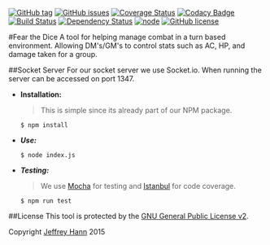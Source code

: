 [![GitHub tag](https://img.shields.io/github/tag/fear-the-dice/socket.svg)](https://github.com/fear-the-dice/socket/tags)
[![GitHub issues](https://img.shields.io/github/issues/fear-the-dice/socket.svg)](https://github.com/fear-the-dice/socket/issues)
[![Coverage Status](https://coveralls.io/repos/fear-the-dice/socket/badge.svg)](https://coveralls.io/r/fear-the-dice/socket)
[![Codacy Badge](https://www.codacy.com/project/badge/4c683cf114b848b3a6b1e9224e14c05a)](https://www.codacy.com/app/jeffhann/fear-the-dice-socket)
[![Build Status](https://travis-ci.org/fear-the-dice/socket.svg)](https://travis-ci.org/fear-the-dice/socket)
[![Dependency Status](https://david-dm.org/fear-the-dice/socket.svg)](https://david-dm.org/fear-the-dice/socket)
[![node](https://img.shields.io/node/v/gh-badges.svg)](https://nodejs.org/)
[![GitHub license](https://img.shields.io/github/license/fear-the-dice/socket.svg)]()

#Fear the Dice
A tool for helping manage combat in a turn based environment. Allowing DM's/GM's to control stats such as AC, HP, and damage taken for a group.


##Socket Server
For our socket server we use Socket.io. When running the server can be accessed on port 1347.

* **Installation:**
    > This is simple since its already part of our NPM package.

    ```
    $ npm install
    ```
* ***Use:***

    ```
    $ node index.js
    ```
* ***Testing:***
    > We use [Mocha](http://mochajs.org/) for testing and [Istanbul](https://gotwarlost.github.io/istanbul/) for code coverage. 

    ```
    $ npm run test
    ```

##License
This tool is protected by the [GNU General Public License v2](http://www.gnu.org/licenses/gpl-2.0.html).

Copyright [Jeffrey Hann](http://jeffreyhann.ca/) 2015
